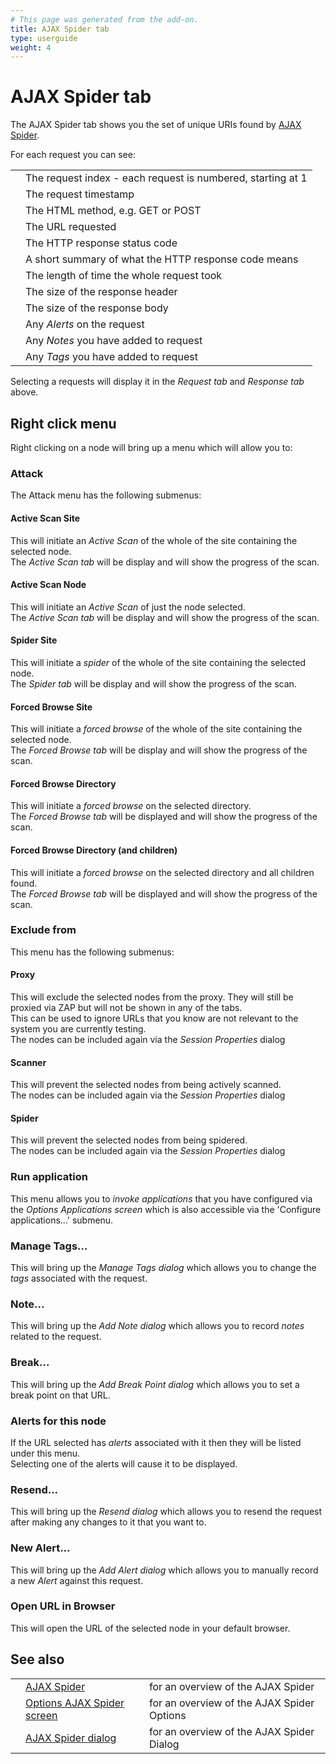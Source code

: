 ```yaml
---
# This page was generated from the add-on.
title: AJAX Spider tab
type: userguide
weight: 4
---
```


# AJAX Spider tab

The AJAX Spider tab shows you the set of unique URIs found by [AJAX
Spider](/docs/desktop/addons/ajax-spider/).

For each request you can see:

|   |                                                             |
|---|-------------------------------------------------------------|
|   | The request index - each request is numbered, starting at 1 |
|   | The request timestamp                                       |
|   | The HTML method, e.g. GET or POST                           |
|   | The URL requested                                           |
|   | The HTTP response status code                               |
|   | A short summary of what the HTTP response code means        |
|   | The length of time the whole request took                   |
|   | The size of the response header                             |
|   | The size of the response body                               |
|   | Any *Alerts* on the request                                 |
|   | Any *Notes* you have added to request                       |
|   | Any *Tags* you have added to request                        |

Selecting a requests will display it in the *Request tab* and *Response tab* above.   

## Right click menu

Right clicking on a node will bring up a menu which will allow you to:

### Attack

The Attack menu has the following submenus:

#### Active Scan Site

This will initiate an *Active Scan* of the whole of the site containing the selected node.   
The *Active Scan tab* will be display and will show the progress of the scan.   

#### Active Scan Node

This will initiate an *Active Scan* of just the node selected.   
The *Active Scan tab* will be display and will show the progress of the scan.   

#### Spider Site

This will initiate a *spider* of the whole of the site containing the selected node.   
The *Spider tab* will be display and will show the progress of the scan.   

#### Forced Browse Site

This will initiate a *forced browse* of the whole of the site containing the selected node.   
The *Forced Browse tab* will be display and will show the progress of the scan.   

#### Forced Browse Directory

This will initiate a *forced browse* on the selected directory.   
The *Forced Browse tab* will be displayed and will show the progress of the scan.   

#### Forced Browse Directory (and children)

This will initiate a *forced browse* on the selected directory and all children found.   
The *Forced Browse tab* will be displayed and will show the progress of the scan.   

### Exclude from

This menu has the following submenus:

#### Proxy

This will exclude the selected nodes from the proxy. They will still be proxied via ZAP but will not be shown in any of the tabs.   
This can be used to ignore URLs that you know are not relevant to the system you are currently testing.   
The nodes can be included again via the *Session Properties* dialog

#### Scanner

This will prevent the selected nodes from being actively scanned.   
The nodes can be included again via the *Session Properties* dialog

#### Spider

This will prevent the selected nodes from being spidered.   
The nodes can be included again via the *Session Properties* dialog

### Run application

This menu allows you to *invoke applications* that you have configured via the *Options Applications screen* which is also accessible via the 'Configure applications...' submenu.

### Manage Tags...

This will bring up the *Manage Tags dialog* which allows you to change the *tags* associated with the request.

### Note...

This will bring up the *Add Note dialog* which allows you to record *notes* related to the request.

### Break...

This will bring up the *Add Break Point dialog* which allows you to set a break point on that URL.   

### Alerts for this node

If the URL selected has *alerts* associated with it then they will be listed under this menu.   
Selecting one of the alerts will cause it to be displayed.

### Resend...

This will bring up the *Resend dialog* which allows you to resend the request after making any changes to it that you want to.

### New Alert...

This will bring up the *Add Alert dialog* which allows you to manually record a new *Alert* against this request.

### Open URL in Browser

This will open the URL of the selected node in your default browser.

## See also

|   |                                                                         |                                            |
|---|-------------------------------------------------------------------------|--------------------------------------------|
|   | [AJAX Spider](/docs/desktop/addons/ajax-spider/)                        | for an overview of the AJAX Spider         |
|   | [Options AJAX Spider screen](/docs/desktop/addons/ajax-spider/options/) | for an overview of the AJAX Spider Options |
|   | [AJAX Spider dialog](/docs/desktop/addons/ajax-spider/scandialog/)      | for an overview of the AJAX Spider Dialog  |
